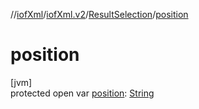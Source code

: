 //[iofXml](../../../index.md)/[iofXml.v2](../index.md)/[ResultSelection](index.md)/[position](position.md)

# position

[jvm]\
protected open var [position](position.md): [String](https://docs.oracle.com/javase/8/docs/api/java/lang/String.html)
